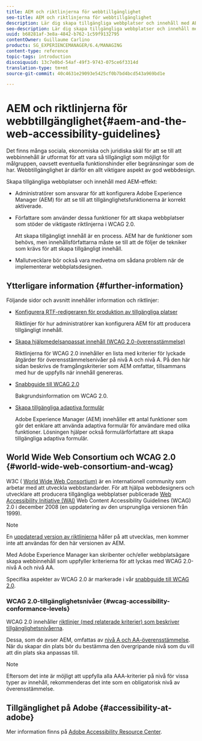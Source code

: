 ```yaml
---
title: AEM och riktlinjerna för webbtillgänglighet
seo-title: AEM och riktlinjerna för webbtillgänglighet
description: Lär dig skapa tillgängliga webbplatser och innehåll med AEM.
seo-description: Lär dig skapa tillgängliga webbplatser och innehåll med AEM.
uuid: b68281af-3e8a-4842-b762-1c59f9132795
contentOwner: Guillaume Carlino
products: SG_EXPERIENCEMANAGER/6.4/MANAGING
content-type: reference
topic-tags: introduction
discoiquuid: 13c7e0bd-54af-49f3-9743-075ce6f3314d
translation-type: tm+mt
source-git-commit: 40c4631e29093e5425cf0b7bd4bcd543a969bd1e

---
```



# AEM och riktlinjerna för webbtillgänglighet{#aem-and-the-web-accessibility-guidelines}

Det finns många sociala, ekonomiska och juridiska skäl för att se till att webbinnehåll är utformat för att vara så tillgängligt som möjligt för målgruppen, oavsett eventuella funktionshinder eller begränsningar som de har. Webbtillgänglighet är därför en allt viktigare aspekt av god webbdesign.

Skapa tillgängliga webbplatser och innehåll med AEM-effekt:

* Administratörer som ansvarar för att konfigurera Adobe Experience Manager (AEM) för att se till att tillgänglighetsfunktionerna är korrekt aktiverade.
* Författare som använder dessa funktioner för att skapa webbplatser som stöder de viktigaste riktlinjerna i WCAG 2.0.

   Att skapa tillgängligt innehåll är en process. AEM har de funktioner som behövs, men innehållsförfattarna måste se till att de följer de tekniker som krävs för att skapa tillgängligt innehåll.

* Mallutvecklare bör också vara medvetna om sådana problem när de implementerar webbplatsdesignen.

## Ytterligare information {#further-information}

Följande sidor och avsnitt innehåller information och riktlinjer:

* [Konfigurera RTF-redigeraren för produktion av tillgängliga platser](/help/sites-administering/rte-accessible-content.md)

   Riktlinjer för hur administratörer kan konfigurera AEM för att producera tillgängligt innehåll.

* [Skapa hjälpmedelsanpassat innehåll (WCAG 2.0-överensstämmelse)](/help/sites-authoring/creating-accessible-content.md)

   Riktlinjerna för WCAG 2.0 innehåller en lista med kriterier för lyckade åtgärder för överensstämmelsenivåer på nivå A och nivå A. På den här sidan beskrivs de framgångskriterier som AEM omfattar, tillsammans med hur de uppfylls när innehåll genereras.

* [Snabbguide till WCAG 2.0](/help/managing/qg-wcag.md)

   Bakgrundsinformation om WCAG 2.0.

* [Skapa tillgängliga adaptiva formulär](/help/forms/using/creating-accessible-adaptive-forms.md)

   Adobe Experience Manager (AEM) innehåller ett antal funktioner som gör det enklare att använda adaptiva formulär för användare med olika funktioner. Lösningen hjälper också formulärförfattare att skapa tillgängliga adaptiva formulär.

## World Wide Web Consortium och WCAG 2.0 {#world-wide-web-consortium-and-wcag}

W3C ( [World Wide Web Consortium)](https://www.w3.org/) är en internationell community som arbetar med att utveckla webbstandarder. För att hjälpa webbdesigners och utvecklare att producera tillgängliga webbplatser publicerade [Web Accessibility Initiative (WAI)](https://www.w3.org/WAI/) Web Content Accessibility Guidelines (WCAG) 2.0 [](https://www.w3.org/TR/WCAG20/) i december 2008 (en uppdatering av den ursprungliga versionen från 1999).

>[!NOTE]
>
>En [uppdaterad version av riktlinjerna](https://www.w3.org/TR/WCAG21/) håller på att utvecklas, men kommer inte att användas för den här versionen av AEM.

Med Adobe Experience Manager kan skribenter och/eller webbplatsägare skapa webbinnehåll som uppfyller kriterierna för att lyckas med WCAG 2.0-nivå A och nivå AA.

Specifika aspekter av WCAG 2.0 är markerade i vår [snabbguide till WCAG 2.0](/help/managing/qg-wcag.md).

### WCAG 2.0-tillgänglighetsnivåer {#wcag-accessibility-conformance-levels}

WCAG 2.0 innehåller [riktlinjer (med relaterade kriterier) som beskriver tillgänglighetsnivåerna](https://www.w3.org/TR/UNDERSTANDING-WCAG20/conformance.html).

Dessa, som de avser AEM, omfattas av [nivå A och AA-överensstämmelse](/help/sites-authoring/creating-accessible-content.md). När du skapar din plats bör du bestämma den övergripande nivå som du vill att din plats ska anpassas till.

>[!NOTE]
>
>Eftersom det inte är möjligt att uppfylla alla AAA-kriterier på nivå för vissa typer av innehåll, rekommenderas det inte som en obligatorisk nivå av överensstämmelse.

## Tillgänglighet på Adobe {#accessibility-at-adobe}

Mer information finns på [Adobe Accessibility Resource Center](https://www.adobe.com/accessibility/).
